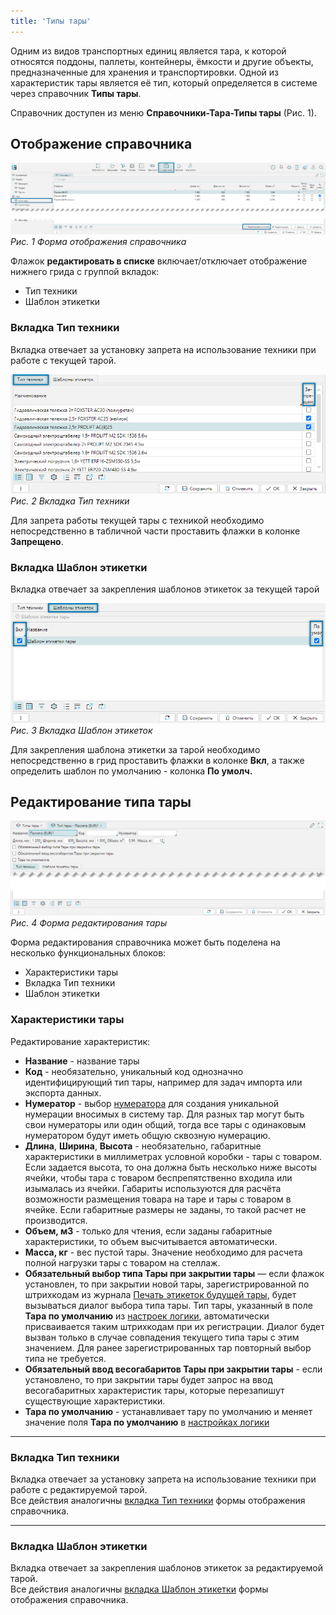 ```yaml
---
title: 'Типы тары'
---
```


Одним из видов транспортных единиц является тара, к которой относятся поддоны, паллеты, контейнеры, ёмкости и другие 
объекты, предназначенные для хранения и транспортировки. Одной из характеристик тары является её тип, который 
определяется в системе через справочник **Типы тары**. 

Справочник доступен из меню **Справочники-Тара-Типы тары** (Рис. 1).


## Отображение справочника

![](img/containertypes1.png)<br/>
_Рис. 1 Форма отображения справочника_

Флажок **редактировать в списке** включает/отключает отображение нижнего грида с группой вкладок:
- Тип техники
- Шаблон этикетки

### Вкладка Тип техники
Вкладка отвечает за установку запрета на использование техники при работе с текущей тарой.

![](img/containertypes2.png)<br/>
_Рис. 2 Вкладка Тип техники_

Для запрета работы текущей тары с техникой необходимо непосредственно в табличной части проставить флажки в колонке
**Запрещено**.

### Вкладка Шаблон этикетки
Вкладка отвечает за закрепления шаблонов этикеток за текущей тарой

![](img/containertypes3.png)<br/>
_Рис. 3 Вкладка Шаблон этикеток_

Для закрепления шаблона этикетки за тарой необходимо непосредственно в грид проставить флажки в колонке **Вкл**, а
также определить шаблон по умолчанию - колонка **По умолч.**

[//]: # (todo - Разобраться с печатью: не печатается штрих код на этикетке)
[//]: # (todo - Добавить два шаблона для примера, Добавить ссылки на печать откуда)

## Редактирование типа тары

![](img/containertypes4.png)<br/>
_Рис. 4 Форма редактирования тары_

Форма редактирования справочника может быть поделена на несколько функциональных блоков:
- Характеристики тары
- Вкладка Тип техники
- Шаблон этикетки

### Характеристики тары

Редактирование характеристик:
- **Название** - название тары
- **Код** - необязательно, уникальный код однозначно идентифицирующий тип тары, например для задач импорта или экспорта
  данных.
- **Нумератор** - выбор [нумератора](../../wmssettings/defaultnumerators.md) для создания уникальной нумерации вносимых в систему тар.
  Для разных тар могут быть свои нумераторы или один общий, тогда все тары с одинаковым нумератором будут иметь
  общую сквозную нумерацию.
- **Длина**, **Ширина**, **Высота** - необязательно, габаритные характеристики в миллиметрах условной коробки - тары
  с товаром. Если задается высота, то она должна быть несколько ниже высоты ячейки, чтобы тара с товаром
  беспрепятственно входила или изымалась из ячейки. Габариты используются для расчёта возможности размещения товара
  на таре и тары с товаром в ячейке. Если габаритные размеры не заданы, то такой расчет не производится.
- **Объем, м3** - только для чтения, если заданы габаритные характеристики, то объем высчитывается автоматически.
- **Масса, кг** - вес пустой тары. Значение необходимо для расчета полной нагрузки тары с товаром на стеллаж.
- **Обязательный выбор типа Тары при закрытии тары** — если флажок установлен, то при закрытии новой тары,
  зарегистрированной по штрихкодам из журнала [Печать этикеток будущей тары](printfuturecontainers.md), 
  будет вызываться диалог выбора типа тары. Тип тары, указанный в поле **Тара по умолчанию** из 
  [настроек логики](../../wmssettings/options.md#вкладка-основные), автоматически присваивается таким штрихкодам при их регистрации.
  Диалог будет вызван только в случае совпадения текущего типа тары с этим значением. Для ранее зарегистрированных тар
  повторный выбор типа не требуется.
- **Обязательный ввод весогабаритов Тары при закрытии тары** - если установлено, то при закрытии тары будет запрос на
  ввод весогабаритных характеристик тары, которые перезапишут существующие характеристики.
- **Тара по умолчанию** - устанавливает тару по умолчанию и меняет значение поля **Тара по умолчанию** в
  [настройках логики](../../wmssettings/options.md#вкладка-основные)
***

### Вкладка Тип техники

Вкладка отвечает за установку запрета на использование техники при работе с редактируемой тарой.<br/>
Все действия аналогичны [вкладка Тип техники](containertypes.md#вкладка-тип-техники) формы отображения справочника.
***

### Вкладка Шаблон этикетки

Вкладка отвечает за закрепления шаблонов этикеток за редактируемой тарой.<br/>
Все действия аналогичны [вкладка Шаблон этикетки](containertypes.md#вкладка-шаблон-этикетки) формы отображения
справочника. 


